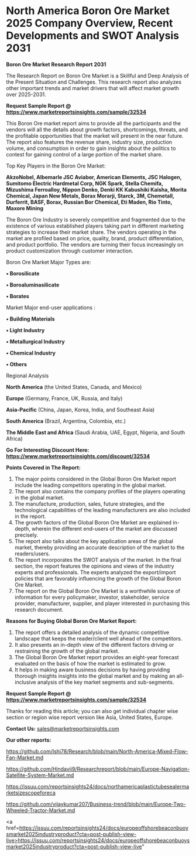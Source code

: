 # North America Boron Ore Market 2025 Company Overview, Recent Developments and SWOT Analysis 2031

<strong>Boron Ore Market Research Report 2031</strong>

The Research Report on Boron Ore Market is a Skillful and Deep Analysis of the Present Situation and Challenges. This research report also analyzes other important trends and market drivers that will affect market growth over 2025-2031.

<strong>Request Sample Report @ <a href=https://www.marketreportsinsights.com/sample/32534>https://www.marketreportsinsights.com/sample/32534</a></strong>

This Boron Ore market report aims to provide all the participants and the vendors will all the details about growth factors, shortcomings, threats, and the profitable opportunities that the market will present in the near future. The report also features the revenue share, industry size, production volume, and consumption in order to gain insights about the politics to contest for gaining control of a large portion of the market share.

Top Key Players in the Boron Ore Market:

<strong>AkzoNobel, Albemarle JSC Aviabor, American Elements, JSC Halogen, Sumitomo Electric Hardmetal Corp, NGK Spark, Stella Chemifa, Mizushima Ferroalloy, Nippon Denko, Denki KK Kabushiki Kaisha, Morita Chemical, Japan New Metals, Borax Morarji, Starck, 3M, Chemetall, Durferrit, BASF, Borax, Russian Bor Chemical, Eti Maden, Rio Tinto, Maxore Mining</strong>

The Boron Ore Industry is severely competitive and fragmented due to the existence of various established players taking part in different marketing strategies to increase their market share. The vendors operating in the market are profiled based on price, quality, brand, product differentiation, and product portfolio. The vendors are turning their focus increasingly on product customization through customer interaction.

Boron Ore Market Major Types are:

<strong>•  Borosilicate

•  Boroaluminasilicate

•  Borates</strong>

Market Major end-user applications :

<strong>•  Building Materials

•  Light Industry

•  Metallurgical Industry

•  Chemical Industry

•  Others</strong>

Regional Analysis

</u><strong><b>North America</b></strong> (the United States, Canada, and Mexico)

<strong><b>Europe </b></strong>(Germany, France, UK, Russia, and Italy)

<strong><b>Asia-Pacific</b></strong> (China, Japan, Korea, India, and Southeast Asia)

<strong><b>South America</b></strong> (Brazil, Argentina, Colombia, etc.)

<strong><b>The Middle East and Africa</b></strong> (Saudi Arabia, UAE, Egypt, Nigeria, and South Africa)

<strong>Go For Interesting Discount Here: <a href=https://www.marketreportsinsights.com/discount/32534>https://www.marketreportsinsights.com/discount/32534</a></strong>

<strong>Points Covered in The Report:</strong>
<ol>
  <li>The major points considered in the Global Boron Ore Market report include the leading competitors operating in the global market.</li>
  <li>The report also contains the company profiles of the players operating in the global market.</li>
  <li>The manufacture, production, sales, future strategies, and the technological capabilities of the leading manufacturers are also included in the report.</li>
  <li>The growth factors of the Global Boron Ore Market are explained in-depth, wherein the different end-users of the market are discussed precisely.</li>
  <li>The report also talks about the key application areas of the global market, thereby providing an accurate description of the market to the readers/users.</li>
  <li>The report incorporates the SWOT analysis of the market. In the final section, the report features the opinions and views of the industry experts and professionals. The experts analyzed the export/import policies that are favorably influencing the growth of the Global Boron Ore Market.</li>
  <li>The report on the Global Boron Ore Market is a worthwhile source of information for every policymaker, investor, stakeholder, service provider, manufacturer, supplier, and player interested in purchasing this research document.</li>
</ol>
<strong>Reasons for Buying Global Boron Ore Market Report:</strong>

<ol>
  <li>The report offers a detailed analysis of the dynamic competitive landscape that keeps the reader/client well ahead of the competitors.</li>
  <li>It also presents an in-depth view of the different factors driving or restraining the growth of the global market.</li>
  <li>The Global Boron Ore Market report provides an eight-year forecast evaluated on the basis of how the market is estimated to grow.</li>
  <li>It helps in making aware business decisions by having providing thorough insights insights into the global market and by making an all-inclusive analysis of the key market segments and sub-segments.</li>
</ol>
<strong>Request Sample Report @ <a href=https://www.marketreportsinsights.com/sample/32534>https://www.marketreportsinsights.com/sample/32534</a></strong>


Thanks for reading this article; you can also get individual chapter wise section or region wise report version like Asia, United States, Europe.

<strong>Contact Us:</strong>
sales@marketreportsinsights.com

<strong>Our other reports:</strong>

<a href=https://github.com/Ishi78/Research/blob/main/North-America-Mixed-Flow-Fan-Market.md>https://github.com/Ishi78/Research/blob/main/North-America-Mixed-Flow-Fan-Market.md</a>

<a href=https://github.com/Hindavii9/Researchreport/blob/main/Europe-Navigation-Satellite-System-Market.md>https://github.com/Hindavii9/Researchreport/blob/main/Europe-Navigation-Satellite-System-Market.md</a>

<a href=https://issuu.com/reportsinsights24/docs/northamericaplastictubesealermarketsizescopeforeca>https://issuu.com/reportsinsights24/docs/northamericaplastictubesealermarketsizescopeforeca</a>

<a href=https://github.com/vijaykumar207/Business-trend/blob/main/Europe-Two-Wheeled-Tractor-Market.md>https://github.com/vijaykumar207/Business-trend/blob/main/Europe-Two-Wheeled-Tractor-Market.md</a>

<a href=https://issuu.com/reportsinsights24/docs/europeoffshorebeaconbuoysmarket2025industryproduct?cta=post-publish-view-live>https://issuu.com/reportsinsights24/docs/europeoffshorebeaconbuoysmarket2025industryproduct?cta=post-publish-view-live</a>"
